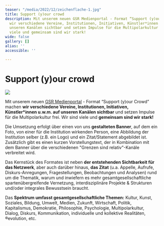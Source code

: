 ```yaml
---
teaser: "/media/2022/12/zeichenflache-1.jpg"
title: Support (y)our crowd
description: Mit unserem neuen GSR Medienportal - Format “Support (y)our Crowd” machen
  wir verschiedene Vereine, Institutionen, Initiativen, Künstler*innen u.w.m. auf
  unseren Kanälen sichtbar und setzen Impulse für die Multipolarkultur frei. Wir sind
  viele und gemeinsam sind wir stark!
wide: false
gallery: []
alias: ''
accessible: ''

---
```

# Support (y)our crowd

![](/media/2022/12/zeichenflache-1.jpg)

Mit unserem neuen [GSR Medienportal](https://www.grenzensindrelativ.de/aktivitaeten/gsr-medienportal/gsr-medienportal) - Format “Support (y)our Crowd” machen **wir verschiedene Vereine, Institutionen, Initiativen, Künstler*innen u.w.m. auf unseren Kanälen sichtbar** und setzen Impulse für die Multipolarkultur frei. Wir sind viele und **gemeinsam sind wir stark!**

Die Umsetzung erfolgt über einen von uns **gestalteten Banner**, auf dem ein Foto, von einer für die Institution wirkenden Person, eine Abbildung der Institution selber (z.B. ein Logo) und ein Zitat/Statement abgebildet ist. Zusätzlich gibt es einen kurzen Vorstellungstext, der in Kombination mit dem Banner über die verschiedenen "Grenzen sind relativ"-Kanäle verbreitet wird.

Das Kernstück des Formates ist neben **der entstehenden Sichtbarkeit für das Netzwerk**, aber auch darüber hinaus, **das Zitat** (u.a. Appelle, Aufrufe, Diskurs-Anregungen, Fragestellungen, Beobachtungen und Analysen) rund um die Thematik, warum und inwiefern es mehr gesamtgesellschaftliche spartenübergreifende Vernetzung, interdisziplinäre Projekte & Strukturen und/oder integrales Bewusstsein braucht.

Das **Spektrum umfasst gesamtgesellschaftliche Themen:** Kultur, Kunst, Soziales, Bildung, Umwelt, Medien, Zukunft, Wirtschaft, Politik, Kapitalismus, Demokratie, Philosophie, Psychologie, Multipolarkultur, Dialog, Diskurs, Kommunikation, individuelle und kollektive Realitäten, ®evolution, etc.

<slideshow :max="2" name="support-your-crowd"></slideshow>
